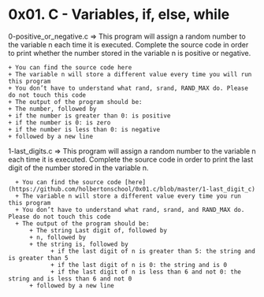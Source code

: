 # 0x01. C - Variables, if, else, while

0-positive_or_negative.c => This program will assign a random number to the variable n each time it is executed. Complete the source code in order to print whether the number stored in the variable n is positive or negative.

    + You can find the source code here
    + The variable n will store a different value every time you will run this program
    + You don’t have to understand what rand, srand, RAND_MAX do. Please do not touch this code
    + The output of the program should be:
    + The number, followed by
    + if the number is greater than 0: is positive
    + if the number is 0: is zero
    + if the number is less than 0: is negative
    + followed by a new line


1-last_digits.c => This program will assign a random number to the variable n each time it is executed. Complete the source code in order to print the last digit of the                      number stored in the variable n.

      + You can find the source code [here](https://github.com/holbertonschool/0x01.c/blob/master/1-last_digit_c)
      + The variable n will store a different value every time you run this program
      + You don’t have to understand what rand, srand, and RAND_MAX do. Please do not touch this code
      + The output of the program should be:
          + The string Last digit of, followed by
          + n, followed by
          + the string is, followed by
                + if the last digit of n is greater than 5: the string and is greater than 5
                + if the last digit of n is 0: the string and is 0
                + if the last digit of n is less than 6 and not 0: the string and is less than 6 and not 0
          + followed by a new line
